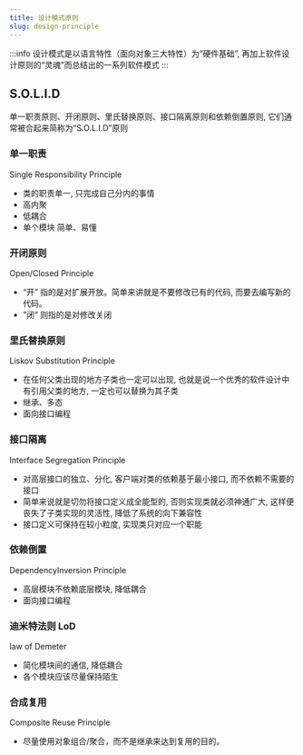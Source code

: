 ```yaml
---
title: 设计模式原则
slug: design-principle
---
```


:::info
设计模式是以语言特性（面向对象三大特性）为“硬件基础”, 再加上软件设计原则的“灵魂”而总结出的一系列软件模式
:::

## S.O.L.I.D

单一职责原则、开闭原则、里氏替换原则、接口隔离原则和依赖倒置原则, 它们通常被合起来简称为“S.O.L.I.D”原则

### 单一职责
Single Responsibility Principle
- 类的职责单一, 只完成自己分内的事情
- 高内聚
- 低耦合
- 单个模块 简单、易懂

### 开闭原则
Open/Closed Principle
- “开” 指的是对扩展开放。简单来讲就是不要修改已有的代码, 而要去编写新的代码。
- ”闭” 则指的是对修改关闭

### 里氏替换原则
Liskov Substitution Principle
- 在任何父类出现的地方子类也一定可以出现, 也就是说一个优秀的软件设计中有引用父类的地方, 一定也可以替换为其子类
- 继承、多态
- 面向接口编程

### 接口隔离
Interface Segregation Principle
- 对高层接口的独立、分化, 客户端对类的依赖基于最小接口, 而不依赖不需要的接口
- 简单来说就是切勿将接口定义成全能型的, 否则实现类就必须神通广大, 这样便丧失了子类实现的灵活性, 降低了系统的向下兼容性
- 接口定义可保持在较小粒度, 实现类只对应一个职能

### 依赖倒置
DependencyInversion Principle
- 高层模块不依赖底层模块, 降低耦合
- 面向接口编程

### 迪米特法则 LoD
law of Demeter
- 简化模块间的通信, 降低耦合
- 各个模块应该尽量保持陌生

### 合成复用
Composite Reuse Principle
- 尽量使用对象组合/聚合，而不是继承来达到复用的目的。

